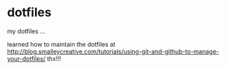 # dotfiles
my dotfiles ...

learned how to maintain the dotfiles at http://blog.smalleycreative.com/tutorials/using-git-and-github-to-manage-your-dotfiles/
thx!!!
